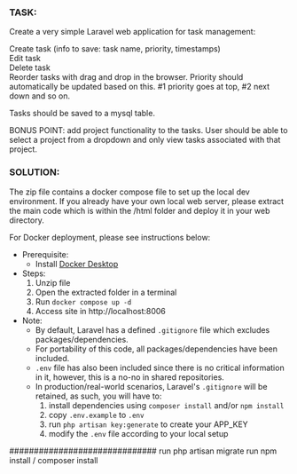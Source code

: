 ### TASK:
Create a very simple Laravel web application for task management:  

Create task (info to save: task name, priority, timestamps)  
Edit task  
Delete task  
Reorder tasks with drag and drop in the browser. Priority should automatically be updated based on this. #1 priority goes at top, #2 next down and so on.  

Tasks should be saved to a mysql table.  

BONUS POINT: add project functionality to the tasks. User should be able to select a project from a dropdown and only view tasks associated with that project.


### SOLUTION:
The zip file contains a docker compose file to set up the local dev environment. If you already have your own local web server, please extract the main code which is within the /html folder and deploy it in your web directory.

For Docker deployment, please see instructions below:
- Prerequisite:
    - Install [Docker Desktop](https://www.docker.com/products/docker-desktop/)
- Steps:
    1. Unzip file
    1. Open the extracted folder in a terminal
    1. Run `docker compose up -d`
    1. Access site in http://localhost:8006
- Note:
    - By default, Laravel has a defined ``.gitignore`` file which excludes packages/dependencies.
    - For portability of this code, all packages/dependencies have been included.
    - `.env` file has also been included since there is no critical information in it, however, this is a no-no in shared repositories.
    - In production/real-world scenarios, Laravel's `.gitignore` will be retained, as such, you will have to:
        1. install dependencies using `composer install` and/or `npm install`
        1. copy `.env.example` to `.env`
        1. run `php artisan key:generate` to create your APP_KEY
        1. modify the `.env` file according to your local setup






##############################
run php artisan migrate
run npm install / composer install